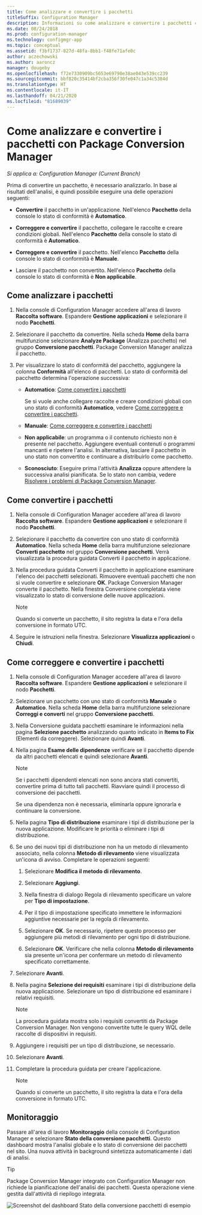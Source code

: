 ```yaml
---
title: Come analizzare e convertire i pacchetti
titleSuffix: Configuration Manager
description: Informazioni su come analizzare e convertire i pacchetti con Package Conversion Manager in Configuration Manager.
ms.date: 08/24/2018
ms.prod: configuration-manager
ms.technology: configmgr-app
ms.topic: conceptual
ms.assetid: f3bf1737-827d-48fa-8bb1-f48fe71afe0c
author: aczechowski
ms.author: aaroncz
manager: dougeby
ms.openlocfilehash: f72e7330909bc5653e69790e38ae043e539cc239
ms.sourcegitcommit: bbf820c35414bf2cba356f30fe047c1a34c5384d
ms.translationtype: HT
ms.contentlocale: it-IT
ms.lasthandoff: 04/21/2020
ms.locfileid: "81689039"
---
```

# <a name="how-to-analyze-and-convert-packages-with-package-conversion-manager"></a>Come analizzare e convertire i pacchetti con Package Conversion Manager

*Si applica a: Configuration Manager (Current Branch)*

<!--1357861-->

Prima di convertire un pacchetto, è necessario analizzarlo. In base ai risultati dell'analisi, è quindi possibile eseguire una delle operazioni seguenti:

- **Convertire** il pacchetto in un'applicazione. Nell'elenco **Pacchetto** della console lo stato di conformità è **Automatico**.  

- **Correggere e convertire** il pacchetto, collegare le raccolte e creare condizioni globali. Nell'elenco **Pacchetto** della console lo stato di conformità è **Automatico**.  

- **Correggere e convertire** il pacchetto. Nell'elenco **Pacchetto** della console lo stato di conformità è **Manuale**.  

- Lasciare il pacchetto non convertito. Nell'elenco **Pacchetto** della console lo stato di conformità è **Non applicabile**.  



## <a name="how-to-analyze-packages"></a><a name="bkmk_analyze"></a> Come analizzare i pacchetti

1. Nella console di Configuration Manager accedere all'area di lavoro **Raccolta software**. Espandere **Gestione applicazioni** e selezionare il nodo **Pacchetti**.  

2. Selezionare il pacchetto da convertire. Nella scheda **Home** della barra multifunzione selezionare **Analyze Package** (Analizza pacchetto) nel gruppo **Conversione pacchetti**. Package Conversion Manager analizza il pacchetto.  

3. Per visualizzare lo stato di conformità del pacchetto, aggiungere la colonna **Conformità** all'elenco di pacchetti. Lo stato di conformità del pacchetto determina l'operazione successiva:  

    - **Automatico**: [Come convertire i pacchetti](#bkmk_convert)  

        Se si vuole anche collegare raccolte e creare condizioni globali con uno stato di conformità **Automatico**, vedere [Come correggere e convertire i pacchetti](#bkmk_fix).  

    - **Manuale**: [Come correggere e convertire i pacchetti](#bkmk_fix)

    - **Non applicabile**: un programma o il contenuto richiesto non è presente nel pacchetto. Aggiungere eventuali contenuti o programmi mancanti e ripetere l'analisi. In alternativa, lasciare il pacchetto in uno stato non convertito e continuare a distribuirlo come pacchetto.  

    - **Sconosciuto**: Eseguire prima l'attività **Analizza** oppure attendere la successiva analisi pianificata. Se lo stato non cambia, vedere [Risolvere i problemi di Package Conversion Manager](troubleshoot-pcm.md).<!-- SCCMDocs#2044 -->

## <a name="how-to-convert-packages"></a><a name="bkmk_convert"></a> Come convertire i pacchetti

1. Nella console di Configuration Manager accedere all'area di lavoro **Raccolta software**. Espandere **Gestione applicazioni** e selezionare il nodo **Pacchetti**.  

2. Selezionare il pacchetto da convertire con uno stato di conformità **Automatico**. Nella scheda **Home** della barra multifunzione selezionare **Converti pacchetto** nel gruppo **Conversione pacchetti**. Verrà visualizzata la procedura guidata Converti il pacchetto in applicazione.  

3. Nella procedura guidata Converti il pacchetto in applicazione esaminare l'elenco dei pacchetti selezionati. Rimuovere eventuali pacchetti che non si vuole convertire e selezionare **OK**. Package Conversion Manager converte il pacchetto. Nella finestra Conversione completata viene visualizzato lo stato di conversione delle nuove applicazioni.  

    > [!Note]  
    > Quando si converte un pacchetto, il sito registra la data e l'ora della conversione in formato UTC.  

4. Seguire le istruzioni nella finestra. Selezionare **Visualizza applicazioni** o **Chiudi**.  



## <a name="how-to-fix-and-convert-packages"></a><a name="bkmk_fix"></a> Come correggere e convertire i pacchetti

1. Nella console di Configuration Manager accedere all'area di lavoro **Raccolta software**. Espandere **Gestione applicazioni** e selezionare il nodo **Pacchetti**.  

2. Selezionare un pacchetto con uno stato di conformità **Manuale** o **Automatico**. Nella scheda **Home** della barra multifunzione selezionare **Correggi e converti** nel gruppo **Conversione pacchetti**.  

3. Nella Conversione guidata pacchetti esaminare le informazioni nella pagina **Selezione pacchetto** analizzando quanto indicato in **Items to Fix** (Elementi da correggere). Selezionare quindi **Avanti**.  

4. Nella pagina **Esame delle dipendenze** verificare se il pacchetto dipende da altri pacchetti elencati e quindi selezionare **Avanti**.  

    > [!Note]  
    > Se i pacchetti dipendenti elencati non sono ancora stati convertiti, convertire prima di tutto tali pacchetti. Riavviare quindi il processo di conversione dei pacchetti.  
    >  
    > Se una dipendenza non è necessaria, eliminarla oppure ignorarla e continuare la conversione.  

5. Nella pagina **Tipo di distribuzione** esaminare i tipi di distribuzione per la nuova applicazione. Modificare le priorità o eliminare i tipi di distribuzione.  

6. Se uno dei nuovi tipi di distribuzione non ha un metodo di rilevamento associato, nella colonna **Metodo di rilevamento** viene visualizzata un'icona di avviso. Completare le operazioni seguenti:  

    1. Selezionare **Modifica il metodo di rilevamento**.  

    2. Selezionare **Aggiungi**.  

    3. Nella finestra di dialogo Regola di rilevamento specificare un valore per **Tipo di impostazione**.  

    4. Per il tipo di impostazione specificato immettere le informazioni aggiuntive necessarie per la regola di rilevamento.  

    5. Selezionare **OK**. Se necessario, ripetere questo processo per aggiungere più metodi di rilevamento per ogni tipo di distribuzione.  

    6. Selezionare **OK**. Verificare che nella colonna **Metodo di rilevamento** sia presente un'icona per confermare un metodo di rilevamento specificato correttamente.  

7. Selezionare **Avanti**.  

8. Nella pagina **Selezione dei requisiti** esaminare i tipi di distribuzione della nuova applicazione. Selezionare un tipo di distribuzione ed esaminare i relativi requisiti.  

    > [!Note]  
    > La procedura guidata mostra solo i requisiti convertiti da Package Conversion Manager. Non vengono convertite tutte le query WQL delle raccolte di dispositivi in requisiti.  

9. Aggiungere i requisiti per un tipo di distribuzione, se necessario.  

10. Selezionare **Avanti**.  

11. Completare la procedura guidata per creare l'applicazione.  

    > [!Note]  
    > Quando si converte un pacchetto, il sito registra la data e l'ora della conversione in formato UTC.  



## <a name="monitor"></a><a name="bkmk_monitor"></a> Monitoraggio

Passare all'area di lavoro **Monitoraggio** della console di Configuration Manager e selezionare **Stato della conversione pacchetti**. Questo dashboard mostra l'analisi globale e lo stato di conversione dei pacchetti nel sito. Una nuova attività in background sintetizza automaticamente i dati di analisi.

> [!Tip]  
> Package Conversion Manager integrato con Configuration Manager non richiede la pianificazione dell'analisi dei pacchetti. Questa operazione viene gestita dall'attività di riepilogo integrata.

![Screenshot del dashboard Stato della conversione pacchetti di esempio](media/1357861-pcm-dashboard.png)
